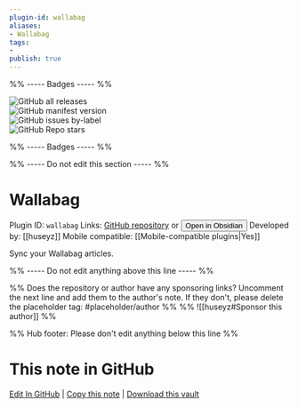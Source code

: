 ```yaml
---
plugin-id: wallabag
aliases:
- Wallabag
tags: 
- 
publish: true
---
```


%% ----- Badges ----- %%

![GitHub all releases](https://img.shields.io/github/downloads/huseyz/obsidian-wallabag/total?color=573E7A&logo=github&style=for-the-badge)   
![GitHub manifest version](https://img.shields.io/github/manifest-json/v/huseyz/obsidian-wallabag?color=573E7A&logo=github&style=for-the-badge)   
![GitHub issues by-label](https://img.shields.io/github/issues/huseyz/obsidian-wallabag/help%20wanted?color=573E7A&logo=github&style=for-the-badge)   
![GitHub Repo stars](https://img.shields.io/github/stars/huseyz/obsidian-wallabag?color=573E7A&logo=github&style=for-the-badge)

%% ----- Badges ----- %%

%% ----- Do not edit this section ----- %%

# Wallabag

Plugin ID: `wallabag`
Links: [GitHub repository](https://github.com/huseyz/obsidian-wallabag) or [<button id=HH>Open in Obsidian</button>](obsidian://show-plugin?id=wallabag)
Developed by: [[huseyz]]
Mobile compatible: [[Mobile-compatible plugins|Yes]]

Sync your Wallabag articles.

%% ----- Do not edit anything above this line ----- %% 

%% Does the repository or author have any sponsoring links? Uncomment the next line and add them to the author's note. If they don't, please delete the placeholder tag: #placeholder/author %%
%% ![[huseyz#Sponsor this author]] %%

%% Hub footer: Please don't edit anything below this line %%

# This note in GitHub

<span class="git-footer">[Edit In GitHub](https://github.dev/obsidian-community/obsidian-hub/blob/main/02%20-%20Community%20Expansions/02.05%20All%20Community%20Expansions/Plugins/wallabag.md "git-hub-edit-note") | [Copy this note](https://raw.githubusercontent.com/obsidian-community/obsidian-hub/main/02%20-%20Community%20Expansions/02.05%20All%20Community%20Expansions/Plugins/wallabag.md "git-hub-copy-note") | [Download this vault](https://github.com/obsidian-community/obsidian-hub/archive/refs/heads/main.zip "git-hub-download-vault") </span>
